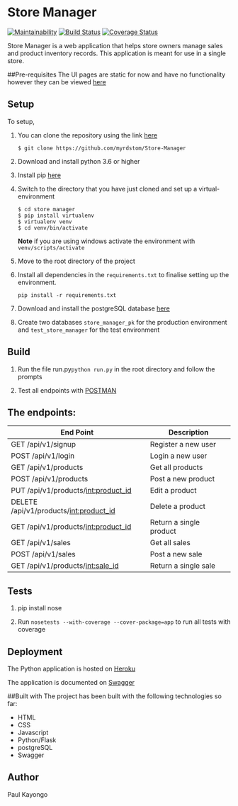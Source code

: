 # Store Manager
[![Maintainability](https://api.codeclimate.com/v1/badges/2715d106d25e7164ae1d/maintainability)](https://codeclimate.com/github/myrdstom/Store-Manager/maintainability)
[![Build Status](https://travis-ci.org/myrdstom/Store-Manager.svg?branch=challenge-3)](https://travis-ci.org/myrdstom/Store-Manager)
[![Coverage Status](https://coveralls.io/repos/github/myrdstom/Store-Manager/badge.svg?branch=challenge-3)](https://coveralls.io/github/myrdstom/Store-Manager?branch=challenge-3)


Store Manager is a web application that helps store owners manage sales and product inventory records. 
This application is meant for use in a single store.

##Pre-requisites
The UI pages are static for now and have no functionality however they can be viewed [here](https://myrdstom.github.io/Store-Manager/)

## Setup

To setup,

1. You can clone the repository using the link [here](https://github.com/myrdstom/Store-Manager.git)
    ```
    $ git clone https://github.com/myrdstom/Store-Manager
    ```    

2. Download and install python 3.6 or higher

3. Install pip [here](https://pip.pypa.io/en/stable/installing/)

4. Switch to the directory that you have just cloned and set up a virtual-environment
    ```
    $ cd store manager
    $ pip install virtualenv
    $ virtualenv venv
    $ cd venv/bin/activate    
    ```    
    **Note** if you are using windows activate the environment with ```venv/scripts/activate```
5. Move to the root directory of the project

6. Install all dependencies in the ```requirements.txt``` to finalise setting up the environment.
    ```
    pip install -r requirements.txt   
    ``` 
    
 7. Download and install the postgreSQL database [here](https://www.postgresql.org/download/)
 
 8. Create two databases ```store_manager_pk```  for the production environment and  ```test_store_manager``` for the test environment

## Build

1. Run the file run.py``` python run.py ``` in the root directory and follow  the prompts

2. Test all endpoints with [POSTMAN](https://www.getpostman.com/apps)

## The endpoints:
| End Point  | Description |
| ------------- | ------------- |
|GET /api/v1/signup | Register a new user
|POST /api/v1/login  | Login a new user
|GET /api/v1/products | Get all products
|POST /api/v1/products  | Post a new product
|PUT /api/v1/products/<int:product_id>  | Edit a product
|DELETE /api/v1/products/<int:product_id>  | Delete a product
|GET /api/v1/products/<int:product_id> | Return a single product
|GET /api/v1/sales | Get all sales
|POST /api/v1/sales  | Post a new sale
|GET /api/v1/products/<int:sale_id> | Return a single sale

## Tests

1. pip install nose

2. Run ```nosetests --with-coverage --cover-package=app``` to run all tests with coverage


## Deployment
The Python application is hosted on [Heroku](https://store-manager-heroku.herokuapp.com/)

The application is documented on [Swagger](https://store-manager-heroku.herokuapp.com/apidocs/#/)

##Built with
The project has been built with the following technologies so far:
* HTML
* CSS
* Javascript
* Python/Flask
* postgreSQL
* Swagger

## Author
Paul Kayongo


